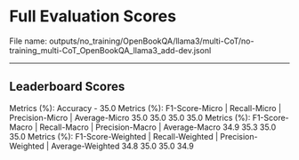 # Full Evaluation Scores

File name: outputs/no_training/OpenBookQA/llama3/multi-CoT/no-training_multi-CoT_OpenBookQA_llama3_add-dev.jsonl


---

## Leaderboard Scores

Metrics (%): Accuracy - 35.0
Metrics (%): F1-Score-Micro | Recall-Micro | Precision-Micro | Average-Micro
                35.0        35.0          35.0        35.0
Metrics (%): F1-Score-Macro | Recall-Macro | Precision-Macro | Average-Macro
                34.9        35.3          35.0        35.0
Metrics (%): F1-Score-Weighted | Recall-Weighted | Precision-Weighted | Average-Weighted
                34.8        35.0          35.0        34.9

